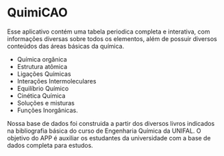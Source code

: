 # QuimiCAO
Esse aplicativo contém uma tabela periodica completa e interativa, com informações diversas sobre todos os elementos, além de possuir diversos conteúdos das áreas básicas da química. 
  - Química orgânica
  - Estrutura atômica
  - Ligações Químicas
  - Interações Intermoleculares
  - Equilíbrio Químico
  - Cinética Química
  - Soluções e misturas
  - Funções Inorgânicas.
  
 Nossa base de dados foi construida a partir dos diversos livros indicados na bibliografia básica do curso de Engenharia Química da UNIFAL. O objetivo do APP é auxiliar os estudantes da universidade com a base de dados completa para estudos.
